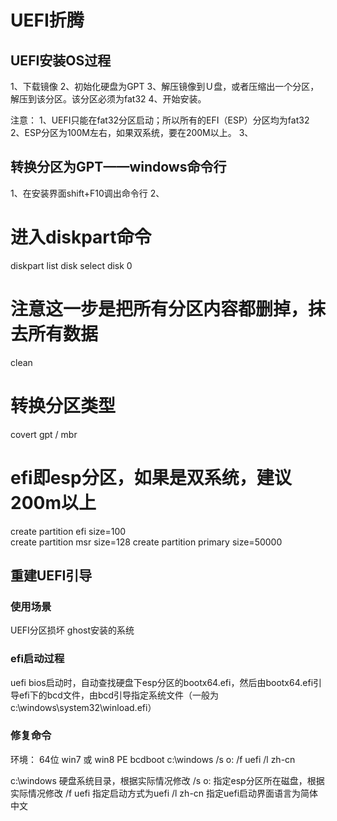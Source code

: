 UEFI折腾
===============

UEFI安装OS过程
---------------

1、下载镜像
2、初始化硬盘为GPT
3、解压镜像到Ｕ盘，或者压缩出一个分区，解压到该分区。该分区必须为fat32
4、开始安装。

注意：
1、UEFI只能在fat32分区启动；所以所有的EFI（ESP）分区均为fat32
2、ESP分区为100M左右，如果双系统，要在200M以上。
3、


转换分区为GPT——windows命令行
------------------------------

1、在安装界面shift+F10调出命令行
2、
# 进入diskpart命令
diskpart
list disk
select disk 0
# 注意这一步是把所有分区内容都删掉，抹去所有数据
clean   
# 转换分区类型
covert gpt  /  mbr
# efi即esp分区，如果是双系统，建议200m以上
create partition efi size=100  
create partition msr size=128
create partition primary size=50000 


重建UEFI引导
------------------------------

### 使用场景 

UEFI分区损坏 ghost安装的系统

### efi启动过程

uefi bios启动时，自动查找硬盘下esp分区的bootx64.efi，然后由bootx64.efi引导efi下的bcd文件，由bcd引导指定系统文件（一般为c:\windows\system32\winload.efi）

### 修复命令

环境： 64位 win7 或 win8 PE
bcdboot c:\windows /s o: /f uefi /l zh-cn

c:\windows  硬盘系统目录，根据实际情况修改
/s o:       指定esp分区所在磁盘，根据实际情况修改
/f uefi     指定启动方式为uefi
/l zh-cn    指定uefi启动界面语言为简体中文